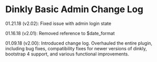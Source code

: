 Dinkly Basic Admin Change Log
=============================

01.21.18 (v2.02): Fixed issue with admin login state

01.16.18 (v2.01): Removed reference to $date_format

01.09.18 (v2.00): Introduced change log. Overhauled the entire plugin, including bug fixes, compatibility fixes for newer versions of dinkly, bootstrap 4 support, and various functional improvements.